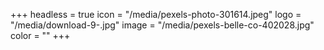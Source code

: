 +++
headless = true
icon = "/media/pexels-photo-301614.jpeg"
logo = "/media/download-9-.jpg"
image = "/media/pexels-belle-co-402028.jpg"
color = ""
+++
